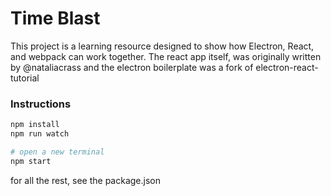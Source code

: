 # Time Blast
This project is a learning resource designed to show how Electron, React, and webpack can work together. The react app itself, was originally written by @nataliacrass and the electron boilerplate was a fork of electron-react-tutorial

### Instructions

```bash
npm install
npm run watch

# open a new terminal
npm start
```

for all the rest, see the package.json
